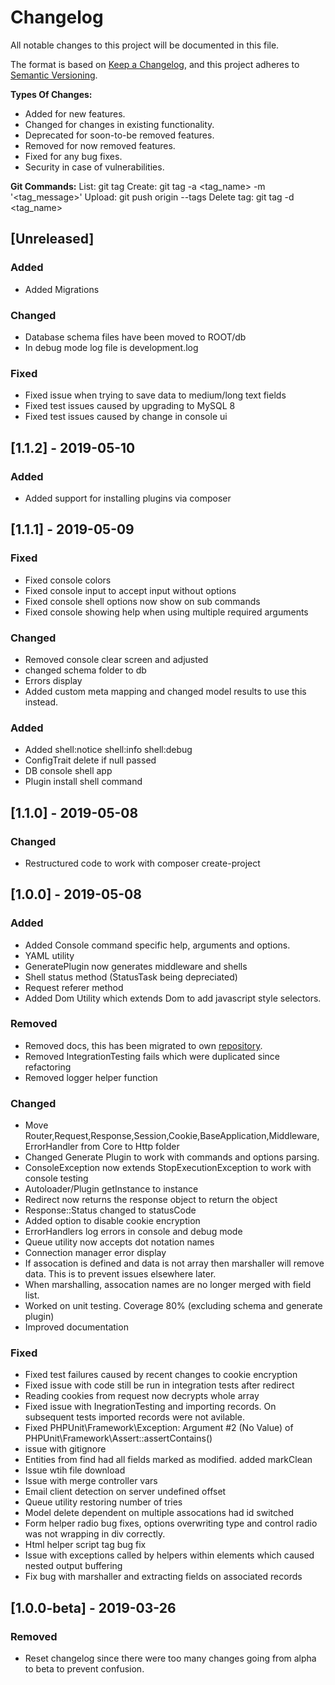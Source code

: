 # Changelog
All notable changes to this project will be documented in this file.

The format is based on [Keep a Changelog](https://keepachangelog.com/en/1.0.0/),
and this project adheres to [Semantic Versioning](https://semver.org/spec/v2.0.0.html).

**Types Of Changes:**
- Added for new features.
- Changed for changes in existing functionality.
- Deprecated for soon-to-be removed features.
- Removed for now removed features.
- Fixed for any bug fixes.
- Security in case of vulnerabilities.

**Git Commands:**
List:         git tag
Create:       git tag -a <tag_name> -m '<tag_message>'
Upload:       git push origin --tags
Delete tag:   git tag -d <tag_name>

## [Unreleased]

### Added
- Added Migrations

### Changed
- Database schema files have been moved to ROOT/db
- In debug mode log file is development.log

### Fixed
- Fixed issue when trying to save data to medium/long text fields
- Fixed test issues caused by upgrading to MySQL 8
- Fixed test issues caused by change in console ui

## [1.1.2] - 2019-05-10

### Added
- Added support for installing plugins via composer

## [1.1.1] - 2019-05-09
### Fixed
- Fixed console colors
- Fixed console input to accept input without options
- Fixed console shell options now show on sub commands
- Fixed console showing help when using multiple required arguments

### Changed
- Removed console clear screen and adjusted
- changed schema folder to db
- Errors display
- Added custom meta mapping and changed model results to use this instead.

### Added
- Added shell:notice shell:info shell:debug
- ConfigTrait delete if null passed
- DB console shell app
- Plugin install shell command

## [1.1.0] - 2019-05-08
### Changed
- Restructured code to work with composer create-project

## [1.0.0] - 2019-05-08
### Added
- Added Console command specific help, arguments and options.
- YAML utility
- GeneratePlugin now generates middleware and shells
- Shell status method (StatusTask being depreciated)
- Request referer method
- Added Dom Utility which extends Dom to add javascript style selectors.

### Removed
- Removed docs, this has been migrated to own [repository](https://github.com/originphp/website). 
- Removed IntegrationTesting fails which were duplicated since refactoring
- Removed logger helper function

### Changed
- Move Router,Request,Response,Session,Cookie,BaseApplication,Middleware, ErrorHandler from Core to Http folder
- Changed Generate Plugin to work with commands and options parsing.
- ConsoleException now extends StopExecutionException to work with console testing
- Autoloader/Plugin getInstance to instance
- Redirect now returns the response object to return the object
- Response::Status changed to statusCode
- Added option to disable cookie encryption
- ErrorHandlers log errors in console and debug mode
- Queue utility now accepts dot notation names
- Connection manager error display
- If assocation is defined and data is not array then marshaller will remove data. This is to prevent issues
elsewhere later.
- When marshalling, assocation names are no longer merged with field list.
- Worked on unit testing. Coverage 80% (excluding schema and generate plugin)
- Improved documentation

### Fixed
- Fixed test failures caused by recent changes to cookie encryption
- Fixed issue with code still be run in integration tests after redirect
- Reading cookies from request now decrypts whole array
- Fixed issue with InegrationTesting and importing records. On subsequent tests imported records were not avilable.
- Fixed PHPUnit\Framework\Exception: Argument #2 (No Value) of PHPUnit\Framework\Assert::assertContains()
- issue with gitignore
- Entities from find had all fields marked as modified. added markClean
- Issue wtih file download
- Issue with merge controller vars
- Email client detection on server undefined offset
- Queue utility restoring number of tries
- Model delete dependent on multiple assocations had id switched
- Form helper radio bug fixes, options overwriting type and control radio was not wrapping in div correctly.
- Html helper script tag bug fix
- Issue with exceptions called by helpers within elements which caused nested output buffering
- Fix bug with marshaller and extracting fields on associated records

## [1.0.0-beta] - 2019-03-26
### Removed
- Reset changelog since there were too many changes going from alpha to beta to prevent confusion.